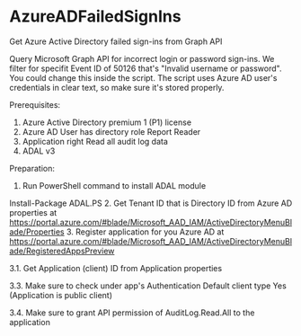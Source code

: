 # AzureADFailedSignIns
Get Azure Active Directory failed sign-ins from Graph API

Query Microsoft Graph API for incorrect login or password sign-ins. We filter for specifit Event ID of 50126 that's "Invalid username or password". You could change this inside the script. The script uses Azure AD user's credentials in clear text, so make sure it's stored properly.

Prerequisites:
1. Azure Active Directory premium 1 (P1) license
2. Azure AD User has directory role Report Reader
3. Application right Read all audit log data
4. ADAL v3 

Preparation:
1. Run PowerShell command to install ADAL module

Install-Package ADAL.PS
2. Get Tenant ID that is Directory ID from Azure AD properties at https://portal.azure.com/#blade/Microsoft_AAD_IAM/ActiveDirectoryMenuBlade/Properties
3. Register application for you Azure AD at https://portal.azure.com/#blade/Microsoft_AAD_IAM/ActiveDirectoryMenuBlade/RegisteredAppsPreview

  3.1. Get Application (client) ID from Application properties
  
  3.3. Make sure to check under app's Authentication Default client type Yes (Application is public client)
  
  3.4. Make sure to grant API permission of AuditLog.Read.All to the application 
 
